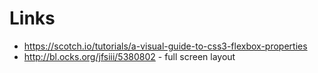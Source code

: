 # Links

- https://scotch.io/tutorials/a-visual-guide-to-css3-flexbox-properties
- http://bl.ocks.org/jfsiii/5380802 - full screen layout
